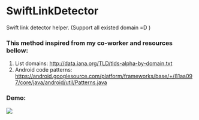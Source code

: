# SwiftLinkDetector
Swift link detector helper. (Support all existed domain =D )


### This method inspired from my co-worker and resources bellow:

1. List domains: http://data.iana.org/TLD/tlds-alpha-by-domain.txt
2. Android code patterns: https://android.googlesource.com/platform/frameworks/base/+/81aa097/core/java/android/util/Patterns.java

### Demo:

![](https://i.imgur.com/y6KMMWT.gif)
